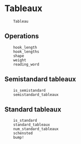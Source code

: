 # Tableaux

```@docs
    Tableau
```

## Operations

```@docs
    hook_length
    hook_lengths
    shape
    weight
    reading_word
```

## Semistandard tableaux

```@docs
    is_semistandard
    semistandard_tableaux
```

## Standard tableaux

```@docs
    is_standard
    standard_tableaux
    num_standard_tableaux
    schensted
    bump!
```
